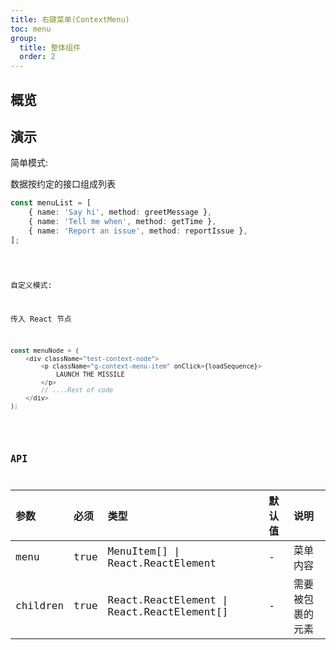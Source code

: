 ```yaml
---
title: 右键菜单(ContextMenu)
toc: menu
group:
  title: 整体组件
  order: 2
---
```


## 概览

## 演示

简单模式:

数据按约定的接口组成列表

```ts
const menuList = [
    { name: 'Say hi', method: greetMessage },
    { name: 'Tell me when', method: getTime },
    { name: 'Report an issue', method: reportIssue },
];
```

<code src="@/components/context-menu/demo/demo-list-menu.tsx" />

自定义模式:

传入 React 节点

```ts
const menuNode = (
    <div className="test-context-node">
        <p className="g-context-menu-item" onClick={loadSequence}>
            LAUNCH THE MISSILE
        </p>
        // ....Rest of code
    </div>
);
```

<code src="@/components/context-menu/demo/demo-custom-menu.tsx" />

## API

| 参数     | 必须 | 类型                                       | 默认值 | 说明             |
| :------- | :--- | :----------------------------------------- | :----- | :--------------- |
| menu     | true | MenuItem[] \| React.ReactElement           | -      | 菜单内容         |
| children | true | React.ReactElement \| React.ReactElement[] | -      | 需要被包裹的元素 |
